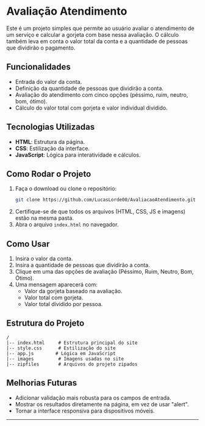 # Avaliação Atendimento

Este é um projeto simples que permite ao usuário avaliar o atendimento de um serviço e calcular a gorjeta com base nessa avaliação. O cálculo também leva em conta o valor total da conta e a quantidade de pessoas que dividirão o pagamento.

## Funcionalidades
- Entrada do valor da conta.
- Definição da quantidade de pessoas que dividirão a conta.
- Avaliação do atendimento com cinco opções (péssimo, ruim, neutro, bom, ótimo).
- Cálculo do valor total com gorjeta e valor individual dividido.

## Tecnologias Utilizadas
- **HTML**: Estrutura da página.
- **CSS**: Estilização da interface.
- **JavaScript**: Lógica para interatividade e cálculos.

## Como Rodar o Projeto
1. Faça o download ou clone o repositório:
   ```bash
   git clone https://github.com/LucasLorde00/AvaliacaoAtendimento.git
   ```
2. Certifique-se de que todos os arquivos (HTML, CSS, JS e imagens) estão na mesma pasta.
3. Abra o arquivo `index.html` no navegador.

## Como Usar
1. Insira o valor da conta.
2. Insira a quantidade de pessoas que dividirão a conta.
3. Clique em uma das opções de avaliação (Péssimo, Ruim, Neutro, Bom, Ótimo).
4. Uma mensagem aparecerá com:
   - Valor da gorjeta baseado na avaliação.
   - Valor total com gorjeta.
   - Valor total dividido por pessoa.

## Estrutura do Projeto
```
/
|-- index.html     # Estrutura principal do site
|-- style.css      # Estilização do site
|-- app.js        # Lógica em JavaScript
|-- images         # Imagens usadas no site
|-- zipfiles       # Arquivos do projeto zipados
```

## Melhorias Futuras
- Adicionar validação mais robusta para os campos de entrada.
- Mostrar os resultados diretamente na página, em vez de usar "alert".
- Tornar a interface responsiva para dispositivos móveis.
---



